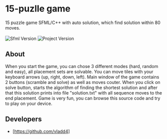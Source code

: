 # 15-puzlle game
15 puzzle game SFML/C++ with auto solution, which find solution within 80 moves. <br><br>
<img src="https://img.shields.io/badge/Sfml%20Version-2.5.1-blue" alt="Sfml Version">
<img src="https://img.shields.io/badge/Project%20Version-1.0.0-green" alt="Project Version">
## About
When you start the game, you can chose 3 different modes (hard, random and easy), all plaсement sets are solvable. 
You can move tiles with your keyboard arrows (up, right, down, left).
Main window of the game contains 2 buttons (scramble and solve) as well as moves couter. 
When you click on solve button, starts the algorithm of finding the shortest solution and after that this solution prints into file "solution.txt" with all sequence moves to the end placement.
Game is very fun, you can browse this source code and try to play on your device.
## Developers
- [https://github.com/vladd4]
